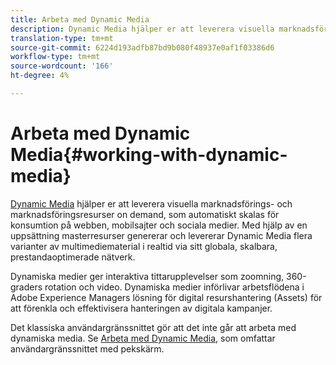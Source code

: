 ```yaml
---
title: Arbeta med Dynamic Media
description: Dynamic Media hjälper er att leverera visuella marknadsförings- och marknadsföringsresurser on demand, som automatiskt skalas för konsumtion på webben, mobiler och sociala medier. Dynamic Media använder en uppsättning masterresurser för att generera och leverera olika varianter av multimediematerial i realtid via sitt globala, skalbara, prestandaoptimerade nätverk
translation-type: tm+mt
source-git-commit: 6224d193adfb87bd9b080f48937e0af1f03386d6
workflow-type: tm+mt
source-wordcount: '166'
ht-degree: 4%

---
```



# Arbeta med Dynamic Media{#working-with-dynamic-media}

[Dynamic Media](https://www.adobe.com/solutions/web-experience-management/dynamic-media.html) hjälper er att leverera visuella marknadsförings- och marknadsföringsresurser on demand, som automatiskt skalas för konsumtion på webben, mobilsajter och sociala medier. Med hjälp av en uppsättning masterresurser genererar och levererar Dynamic Media flera varianter av multimediematerial i realtid via sitt globala, skalbara, prestandaoptimerade nätverk.

Dynamiska medier ger interaktiva tittarupplevelser som zoomning, 360-graders rotation och video. Dynamiska medier införlivar arbetsflödena i Adobe Experience Managers lösning för digital resurshantering (Assets) för att förenkla och effektivisera hanteringen av digitala kampanjer.

Det klassiska användargränssnittet gör att det inte går att arbeta med dynamiska media. Se [Arbeta med Dynamic Media,](/help/assets/dynamic-media/dynamic-media.md) som omfattar användargränssnittet med pekskärm.

<!-- 

OBSOLETE UNTIL INTEGRATING SCENE7 TOPIC GETS A MAJOR UPDATE
>[!NOTE]
>
>If you are using Dynamic Media, you cannot simultaneously use automatic uploads available if you have [integrated Dynamic Media Classic into AEM](/help/sites-cloud/administering/integrating-scene7.md). Dynamic Media is disabled by default.

-->

